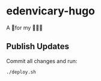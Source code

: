 # edenvicary-hugo
A 🏡for my 👨🏼‍💻

## Publish Updates

Commit all changes and run:

```
./deploy.sh
```

